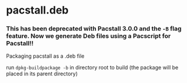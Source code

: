 # pacstall.deb

### This has been deprecated with Pacstall 3.0.0 and the `-B` flag feature. Now we generate Deb files using a Pacscript for Pacstall!!

Packaging pacstall as a .deb file

run `dpkg-buildpackage -b` in directory root to build (the package will be placed in its parent directory)

